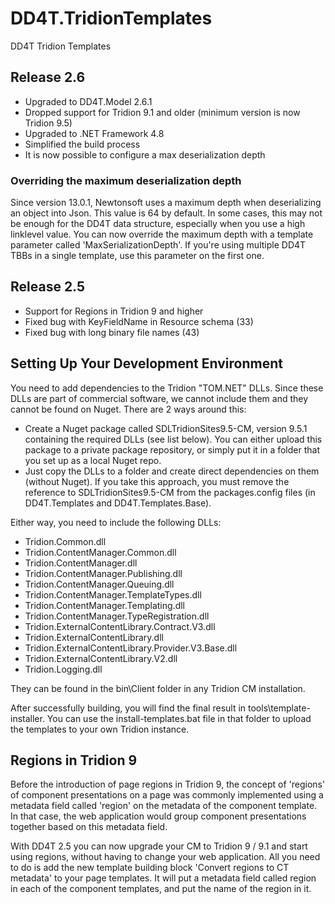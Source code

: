 # DD4T.TridionTemplates
DD4T Tridion Templates

## Release 2.6
- Upgraded to DD4T.Model 2.6.1
- Dropped support for Tridion 9.1 and older (minimum version is now Tridion 9.5)
- Upgraded to .NET Framework 4.8
- Simplified the build process 
- It is now possible to configure a max deserialization depth

### Overriding the maximum deserialization depth
Since version 13.0.1, Newtonsoft uses a maximum depth when deserializing an object into Json. This value is 64 by default. In some cases, this may not be enough for the DD4T data structure, especially when you use a high linklevel value.
You can now override the maximum depth with a template parameter called 'MaxSerializationDepth'. If you're using multiple DD4T TBBs in a single template, use this parameter on the first one. 

## Release 2.5
- Support for Regions in Tridion 9 and higher
- Fixed bug with KeyFieldName in Resource schema (33)
- Fixed bug with long binary file names (43)

## Setting Up Your Development Environment
You need to add dependencies to the Tridion "TOM.NET" DLLs. Since these DLLs are part of commercial software, we cannot include them and they cannot be found on Nuget.  There are 2 ways around this:
- Create a Nuget package called SDLTridionSites9.5-CM, version 9.5.1 containing the required DLLs (see list below). You can either upload this package to a private package repository, or simply put it in a folder that you set up as a local Nuget repo.
- Just copy the DLLs to a folder and create direct dependencies on them (without Nuget). If you take this approach, you must remove the reference to SDLTridionSites9.5-CM from the packages.config files (in DD4T.Templates and DD4T.Templates.Base).

Either way, you need to include the following DLLs:

- Tridion.Common.dll
- Tridion.ContentManager.Common.dll
- Tridion.ContentManager.dll
- Tridion.ContentManager.Publishing.dll
- Tridion.ContentManager.Queuing.dll
- Tridion.ContentManager.TemplateTypes.dll
- Tridion.ContentManager.Templating.dll
- Tridion.ContentManager.TypeRegistration.dll
- Tridion.ExternalContentLibrary.Contract.V3.dll
- Tridion.ExternalContentLibrary.dll
- Tridion.ExternalContentLibrary.Provider.V3.Base.dll
- Tridion.ExternalContentLibrary.V2.dll
- Tridion.Logging.dll

They can be found in the bin\Client folder in any Tridion CM installation.

After successfully building, you will find the final result in tools\template-installer. You can use the install-templates.bat file in that folder to upload the templates to your own Tridion instance.

## Regions in Tridion 9
Before the introduction of page regions in Tridion 9, the concept of 'regions' of component presentations on a page was commonly implemented using a metadata field called 'region' on the metadata of the component template. In that case, the web application would group component presentations together based on this metadata field.

With DD4T 2.5 you can now upgrade your CM to Tridion 9 / 9.1 and start using regions, without having to change your web application. All you need to do is add the new template building block 'Convert regions to CT metadata' to your page templates. It will put a metadata field called region in each of the component templates, and put the name of the region in it.
